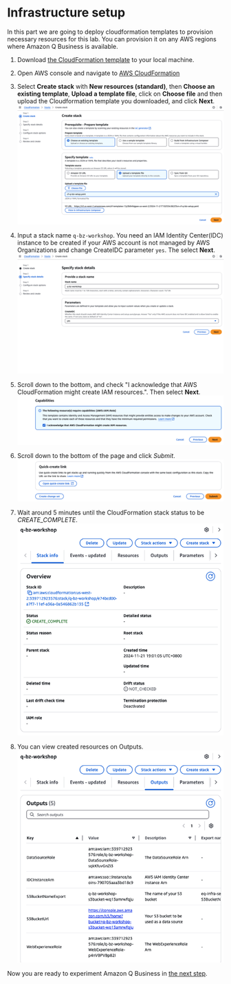 # Infrastructure setup
In this part we are going to deploy cloudformation templates to provision necessary resources for this lab. You can provision it on any AWS regions where Amazon Q Business is available.

1. Download [the CloudFormation template](../cf-q-biz-setup.yaml) to your local machine.
2. Open AWS console and navigate to [AWS CloudFormation](https://console.aws.amazon.com/cloudformation)
3. Select **Create stack** with **New resources (standard)**, then **Choose an existing template**, **Upload a template file**, click on **Choose file** and then upload the Cloudformation template you downloaded, and click **Next**.
![CloudFormation-1](./img/infrasetup-1.png)

4. Input a stack name `q-bz-workshop`. You need an IAM Identity Center(IDC) instance to be created if your AWS account is not managed by AWS Organizations and change CreateIDC parameter `yes`. The select **Next**.
![CloudFormation-2](./img/infrasetup-2.png)

5. Scroll down to the bottom, and check "I acknowledge that AWS CloudFormation might create IAM resources.". Then select **Next**.
![CloudFormation-3](./img/infrasetup-3.png)

6. Scroll down to the bottom of the page and click *Submit*.
![CloudFormation-4](./img/infrasetup-4.png)

7. Wait around 5 minutes until the CloudFormation stack status to be *CREATE_COMPLETE*.
![CloudFormation-5](./img/infrasetup-5.png)

8. You can view created resources on Outputs.
![CloudFormation-6](./img/infrasetup-6.png)

Now you are ready to experiment Amazon Q Business in [the next step](../q-app/README.md).
